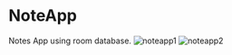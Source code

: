 # NoteApp
Notes App using room database.
![noteapp1](https://user-images.githubusercontent.com/42138580/117246833-ed82e400-ae5a-11eb-9949-520889f7aeb7.jpg)
![noteapp2](https://user-images.githubusercontent.com/42138580/117246866-f96ea600-ae5a-11eb-9799-4422b585b778.jpg)
